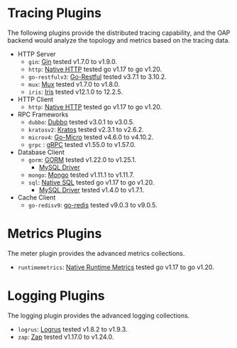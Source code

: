 # Tracing Plugins
The following plugins provide the distributed tracing capability, and the OAP backend would analyze the topology and
metrics based on the tracing data.

* HTTP Server
  * `gin`: [Gin](https://github.com/gin-gonic/gin) tested v1.7.0 to v1.9.0.
  * `http`: [Native HTTP](https://pkg.go.dev/net/http) tested go v1.17 to go v1.20.
  * `go-restfulv3`: [Go-Restful](https://github.com/emicklei/go-restful) tested v3.7.1 to 3.10.2.
  * `mux`: [Mux](https://github.com/gorilla/mux) tested v1.7.0 to v1.8.0.
  * `iris`: [Iris](https://github.com/kataras/iris) tested v12.1.0 to 12.2.5.
* HTTP Client
  * `http`: [Native HTTP](https://pkg.go.dev/net/http) tested go v1.17 to go v1.20.
* RPC Frameworks
  * `dubbo`: [Dubbo](https://github.com/apache/dubbo-go) tested v3.0.1 to v3.0.5.
  * `kratosv2`: [Kratos](https://github.com/go-kratos/kratos) tested v2.3.1 to v2.6.2.
  * `microv4`: [Go-Micro](https://github.com/go-micro/go-micro) tested v4.6.0 to v4.10.2.
  * `grpc` : [gRPC](https://github.com/grpc/grpc-go) tested v1.55.0 to v1.57.0.
* Database Client
  * `gorm`: [GORM](https://github.com/go-gorm/gorm) tested v1.22.0 to v1.25.1.
    * [MySQL Driver](https://github.com/go-gorm/mysql)
  * `mongo`: [Mongo](https://github.com/mongodb/mongo-go-driver) tested v1.11.1 to v1.11.7.
  * `sql`: [Native SQL](https://pkg.go.dev/database/sql) tested go v1.17 to go v1.20.
    * [MySQL Driver](https://github.com/go-sql-driver/mysql) tested v1.4.0 to v1.7.1.
* Cache Client
  * `go-redisv9`: [go-redis](https://github.com/redis/go-redis) tested v9.0.3 to v9.0.5.

# Metrics Plugins
The meter plugin provides the advanced metrics collections.

* `runtimemetrics`: [Native Runtime Metrics](https://pkg.go.dev/runtime/metrics) tested go v1.17 to go v1.20.

# Logging Plugins
The logging plugin provides the advanced logging collections.

* `logrus`: [Logrus](https://github.com/sirupsen/logrus) tested v1.8.2 to v1.9.3.
* `zap`: [Zap](http://go.uber.org/zap) tested v1.17.0 to v1.24.0.